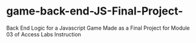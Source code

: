 # game-back-end-JS-Final-Project-
Back End Logic for a Javascript Game Made as a Final Project for Module 03 of Access Labs Instruction
